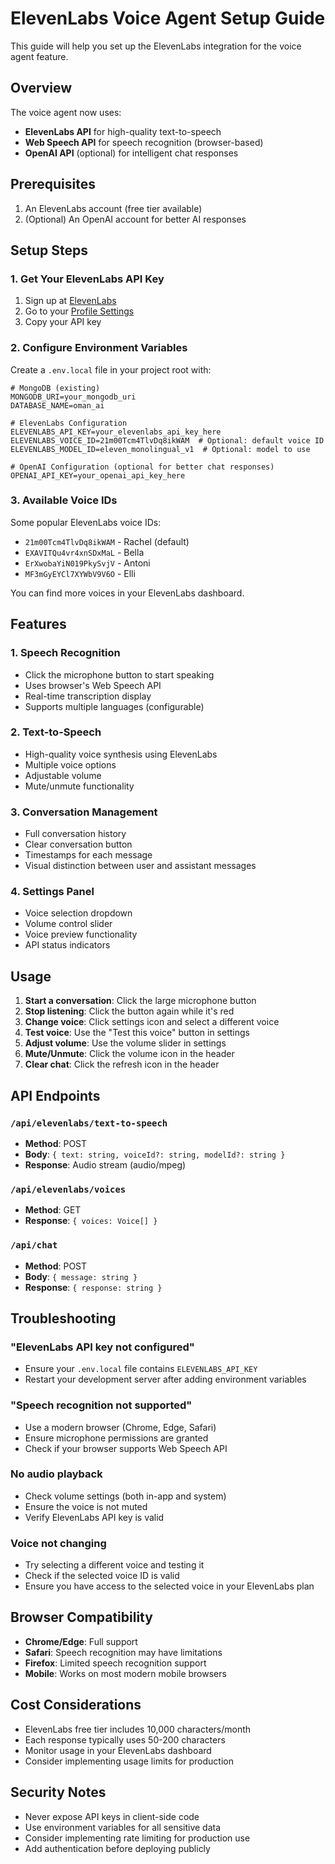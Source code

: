 # ElevenLabs Voice Agent Setup Guide

This guide will help you set up the ElevenLabs integration for the voice agent feature.

## Overview

The voice agent now uses:

- **ElevenLabs API** for high-quality text-to-speech
- **Web Speech API** for speech recognition (browser-based)
- **OpenAI API** (optional) for intelligent chat responses

## Prerequisites

1. An ElevenLabs account (free tier available)
2. (Optional) An OpenAI account for better AI responses

## Setup Steps

### 1. Get Your ElevenLabs API Key

1. Sign up at [ElevenLabs](https://elevenlabs.io)
2. Go to your [Profile Settings](https://elevenlabs.io/settings/profile)
3. Copy your API key

### 2. Configure Environment Variables

Create a `.env.local` file in your project root with:

```env
# MongoDB (existing)
MONGODB_URI=your_mongodb_uri
DATABASE_NAME=oman_ai

# ElevenLabs Configuration
ELEVENLABS_API_KEY=your_elevenlabs_api_key_here
ELEVENLABS_VOICE_ID=21m00Tcm4TlvDq8ikWAM  # Optional: default voice ID
ELEVENLABS_MODEL_ID=eleven_monolingual_v1  # Optional: model to use

# OpenAI Configuration (optional for better chat responses)
OPENAI_API_KEY=your_openai_api_key_here
```

### 3. Available Voice IDs

Some popular ElevenLabs voice IDs:

- `21m00Tcm4TlvDq8ikWAM` - Rachel (default)
- `EXAVITQu4vr4xnSDxMaL` - Bella
- `ErXwobaYiN019PkySvjV` - Antoni
- `MF3mGyEYCl7XYWbV9V6O` - Elli

You can find more voices in your ElevenLabs dashboard.

## Features

### 1. Speech Recognition

- Click the microphone button to start speaking
- Uses browser's Web Speech API
- Real-time transcription display
- Supports multiple languages (configurable)

### 2. Text-to-Speech

- High-quality voice synthesis using ElevenLabs
- Multiple voice options
- Adjustable volume
- Mute/unmute functionality

### 3. Conversation Management

- Full conversation history
- Clear conversation button
- Timestamps for each message
- Visual distinction between user and assistant messages

### 4. Settings Panel

- Voice selection dropdown
- Volume control slider
- Voice preview functionality
- API status indicators

## Usage

1. **Start a conversation**: Click the large microphone button
2. **Stop listening**: Click the button again while it's red
3. **Change voice**: Click settings icon and select a different voice
4. **Test voice**: Use the "Test this voice" button in settings
5. **Adjust volume**: Use the volume slider in settings
6. **Mute/Unmute**: Click the volume icon in the header
7. **Clear chat**: Click the refresh icon in the header

## API Endpoints

### `/api/elevenlabs/text-to-speech`

- **Method**: POST
- **Body**: `{ text: string, voiceId?: string, modelId?: string }`
- **Response**: Audio stream (audio/mpeg)

### `/api/elevenlabs/voices`

- **Method**: GET
- **Response**: `{ voices: Voice[] }`

### `/api/chat`

- **Method**: POST
- **Body**: `{ message: string }`
- **Response**: `{ response: string }`

## Troubleshooting

### "ElevenLabs API key not configured"

- Ensure your `.env.local` file contains `ELEVENLABS_API_KEY`
- Restart your development server after adding environment variables

### "Speech recognition not supported"

- Use a modern browser (Chrome, Edge, Safari)
- Ensure microphone permissions are granted
- Check if your browser supports Web Speech API

### No audio playback

- Check volume settings (both in-app and system)
- Ensure the voice is not muted
- Verify ElevenLabs API key is valid

### Voice not changing

- Try selecting a different voice and testing it
- Check if the selected voice ID is valid
- Ensure you have access to the selected voice in your ElevenLabs plan

## Browser Compatibility

- **Chrome/Edge**: Full support
- **Safari**: Speech recognition may have limitations
- **Firefox**: Limited speech recognition support
- **Mobile**: Works on most modern mobile browsers

## Cost Considerations

- ElevenLabs free tier includes 10,000 characters/month
- Each response typically uses 50-200 characters
- Monitor usage in your ElevenLabs dashboard
- Consider implementing usage limits for production

## Security Notes

- Never expose API keys in client-side code
- Use environment variables for all sensitive data
- Consider implementing rate limiting for production use
- Add authentication before deploying publicly
